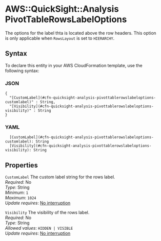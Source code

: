 # AWS::QuickSight::Analysis PivotTableRowsLabelOptions<a name="aws-properties-quicksight-analysis-pivottablerowslabeloptions"></a>

The options for the label thta is located above the row headers\. This option is only applicable when `RowsLayout` is set to `HIERARCHY`\.

## Syntax<a name="aws-properties-quicksight-analysis-pivottablerowslabeloptions-syntax"></a>

To declare this entity in your AWS CloudFormation template, use the following syntax:

### JSON<a name="aws-properties-quicksight-analysis-pivottablerowslabeloptions-syntax.json"></a>

```
{
  "[CustomLabel](#cfn-quicksight-analysis-pivottablerowslabeloptions-customlabel)" : String,
  "[Visibility](#cfn-quicksight-analysis-pivottablerowslabeloptions-visibility)" : String
}
```

### YAML<a name="aws-properties-quicksight-analysis-pivottablerowslabeloptions-syntax.yaml"></a>

```
  [CustomLabel](#cfn-quicksight-analysis-pivottablerowslabeloptions-customlabel): String
  [Visibility](#cfn-quicksight-analysis-pivottablerowslabeloptions-visibility): String
```

## Properties<a name="aws-properties-quicksight-analysis-pivottablerowslabeloptions-properties"></a>

`CustomLabel`  <a name="cfn-quicksight-analysis-pivottablerowslabeloptions-customlabel"></a>
The custom label string for the rows label\.  
*Required*: No  
*Type*: String  
*Minimum*: `1`  
*Maximum*: `1024`  
*Update requires*: [No interruption](https://docs.aws.amazon.com/AWSCloudFormation/latest/UserGuide/using-cfn-updating-stacks-update-behaviors.html#update-no-interrupt)

`Visibility`  <a name="cfn-quicksight-analysis-pivottablerowslabeloptions-visibility"></a>
The visibility of the rows label\.  
*Required*: No  
*Type*: String  
*Allowed values*: `HIDDEN | VISIBLE`  
*Update requires*: [No interruption](https://docs.aws.amazon.com/AWSCloudFormation/latest/UserGuide/using-cfn-updating-stacks-update-behaviors.html#update-no-interrupt)